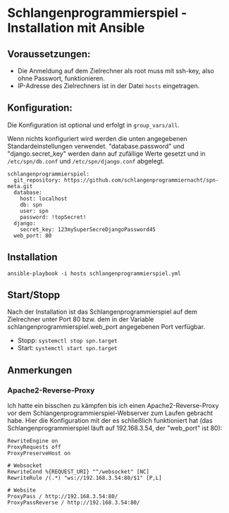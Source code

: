 # Schlangenprogrammierspiel - Installation mit Ansible

## Voraussetzungen:
- Die Anmeldung auf dem Zielrechner als root muss mit ssh-key, also ohne Passwort, funktionieren.
- IP-Adresse des Zielrechners ist in der Datei ``hosts`` eingetragen.

## Konfiguration:
Die Konfiguration ist optional und erfolgt in ``group_vars/all``.

Wenn nichts konfiguriert wird werden die unten angegebenen Standardeinstellungen verwendet.
"database.password" und "django.secret_key" werden dann auf zufällige Werte gesetzt und in ``/etc/spn/db.conf`` und ``/etc/spn/django.conf`` abgelegt.

```
schlangenprogrammierspiel:
  git_repository: https://github.com/schlangenprogrammiernacht/spn-meta.git
  database:
    host: localhost
    db: spn
    user: spn
    password: !topSecret!
  django:
    secret_key: 123mySuperSecreDjangoPassword45
  web_port: 80
```

## Installation
```ansible-playbook -i hosts schlangenprogrammierspiel.yml```

## Start/Stopp
Nach der Installation ist das Schlangenprogrammierspiel auf dem Zielrechner unter Port 80 bzw. dem in der Variable schlangenprogrammierspiel.web_port angegebenen Port verfügbar.

- Stopp: ```systemctl stop spn.target```
- Start: ```systemctl start spn.target```

## Anmerkungen
### Apache2-Reverse-Proxy
Ich hatte ein bisschen zu kämpfen bis ich einen Apache2-Reverse-Proxy vor dem Schlangenprogrammierspiel-Webserver zum Laufen gebracht habe.
Hier die Konfiguration mit der es schließlich funktioniert hat (das Schlangenprogrammierspiel läuft auf 192.168.3.54, der "web_port" ist 80):
```
RewriteEngine on
ProxyRequests off
ProxyPreserveHost on

# Websocket
RewriteCond %{REQUEST_URI} "^/websocket" [NC]
RewriteRule /(.*) "ws://192.168.3.54:80/$1" [P,L]

# Website
ProxyPass / http://192.168.3.54:80/
ProxyPassReverse / http://192.168.3.54:80/
```